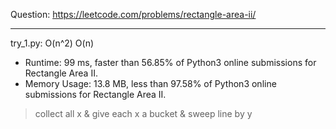 Question: https://leetcode.com/problems/rectangle-area-ii/

---

try_1.py: O(n^2) O(n)

* Runtime: 99 ms, faster than 56.85% of Python3 online submissions for Rectangle Area II.
* Memory Usage: 13.8 MB, less than 97.58% of Python3 online submissions for Rectangle Area II.

> collect all x & give each x a bucket & sweep line by y
